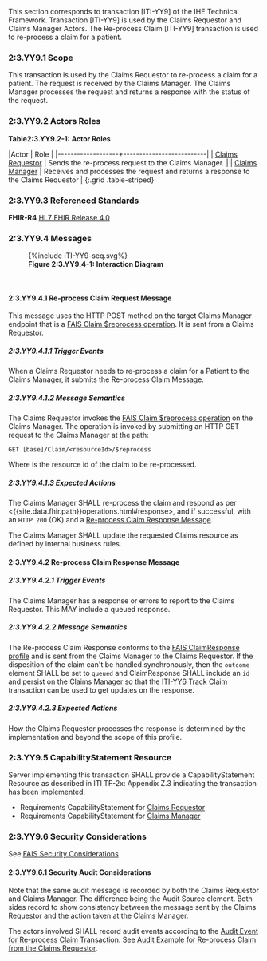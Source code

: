 This section corresponds to transaction [ITI-YY9] of the IHE Technical Framework. Transaction [ITI-YY9] is used by the Claims Requestor and Claims Manager Actors. The Re-process Claim [ITI-YY9] transaction is used to re-process a claim for a patient.

### 2:3.YY9.1 Scope

This transaction is used by the Claims Requestor to re-process a claim for a patient.  The request is received by the Claims Manager.  The Claims Manager processes the request and returns a response with the status of the request.

### 2:3.YY9.2 Actors Roles

**Table2:3.YY9.2-1: Actor Roles**

|Actor | Role |
|-------------------+--------------------------|
| [Claims Requestor](volume-1.html#claims-requestor)    | Sends the re-process request to the Claims Manager. |
| [Claims Manager](volume-1.html#claims-manager) | Receives and processes the request and returns a response to the Claims Requestor |
{:.grid .table-striped}

### 2:3.YY9.3 Referenced Standards

**FHIR-R4** [HL7 FHIR Release 4.0]({{site.data.fhir.path}})

### 2:3.YY9.4 Messages

<figure>
{%include ITI-YY9-seq.svg%}
<figcaption id="f2.3.YY9.4-1"><b>Figure 2:3.YY9.4-1: Interaction Diagram</b></figcaption>
</figure>
<br clear="all">

#### 2:3.YY9.4.1 Re-process Claim Request Message

This message uses the HTTP POST method on the target Claims Manager endpoint that is a [FAIS Claim $reprocess operation](OperationDefinition-IHE.FAIS.Claim.Reprocess.html).
It is sent from a Claims Requestor.

##### 2:3.YY9.4.1.1 Trigger Events

When a Claims Requestor needs to re-process a claim for a Patient to the Claims Manager, it submits the Re-process Claim Message.

##### 2:3.YY9.4.1.2 Message Semantics

The Claims Requestor invokes the [FAIS Claim $reprocess operation](OperationDefinition-IHE.FAIS.Claim.Reprocess.html) on the Claims Manager.  The operation is invoked by submitting an HTTP GET request to the Claims Manager at the path:

```
GET [base]/Claim/<resourceId>/$reprocess
```

Where <resourceId> is the resource id of the claim to be re-processed.


##### 2:3.YY9.4.1.3 Expected Actions

The Claims Manager SHALL re-process the claim and respond as per <{{site.data.fhir.path}}operations.html#response>, and if successful, with an `HTTP 200` (OK) and a [Re-process Claim Response Message](#enroll-response).

The Claims Manager SHALL update the requested Claims resource as defined by internal business rules.

<a name="enroll-response"></a>

#### 2:3.YY9.4.2 Re-process Claim Response Message

##### 2:3.YY9.4.2.1 Trigger Events

The Claims Manager has a response or errors to report to the Claims Requestor.  This MAY include a queued response.

##### 2:3.YY9.4.2.2 Message Semantics

The Re-process Claim Response conforms to the [FAIS ClaimResponse profile](StructureDefinition-IHE.FAIS.ClaimResponse.html) and is sent from the Claims Manager to the Claims Requestor.  If the disposition of the claim can't be handled synchronously, then the `outcome` element SHALL be set to `queued` and ClaimResponse SHALL include an `id` and persist on the Claims Manager so that the [ITI-YY6 Track Claim](ITI-YY6.html) transaction can be used to get updates on the response.

##### 2:3.YY9.4.2.3 Expected Actions

How the Claims Requestor processes the response is determined by the implementation and beyond the scope of this profile. 

### 2:3.YY9.5 CapabilityStatement Resource

Server implementing this transaction SHALL provide a CapabilityStatement Resource as described in ITI TF-2x: Appendix Z.3 indicating the transaction has been implemented.

* Requirements CapabilityStatement for [Claims Requestor](CapabilityStatement-IHE.FAIS.ClaimsRequestor.html)
* Requirements CapabilityStatement for [Claims Manager](CapabilityStatement-IHE.FAIS.ClaimsManager.html)

### 2:3.YY9.6 Security Considerations

See [FAIS Security Considerations](volume-1.html#security-considerations)

#### 2:3.YY9.6.1 Security Audit Considerations

Note that the same audit message is recorded by both the Claims Requestor and Claims Manager.  The difference being the Audit Source element.  Both sides record to show consistency between the message sent by the Claims Requestor and the action taken at the Claims Manager.

The actors involved SHALL record audit events according to the [Audit Event for Re-process Claim Transaction](StructureDefinition-IHE.FAIS.Audit.Claim.Reprocess.html).  See [Audit Example for Re-process Claim from the Claims Requestor](AuditEvent-ex-AuditFAISReprocessClaim.html).
